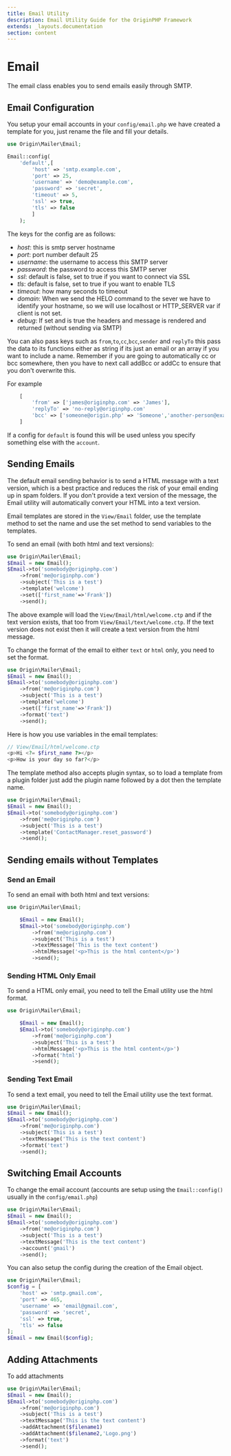 ```yaml
---
title: Email Utility
description: Email Utility Guide for the OriginPHP Framework
extends: _layouts.documentation
section: content
---
```

# Email

The email class enables you to send emails easily through SMTP.

## Email Configuration

You setup your email accounts in your `config/email.php` we have created a template for you, just rename the file and fill your details.

```php
use Origin\Mailer\Email;

Email::config(
    'default',[
        'host' => 'smtp.example.com',
        'port' => 25,
        'username' => 'demo@example.com',
        'password' => 'secret',
        'timeout' => 5,
        'ssl' => true,
        'tls' => false
        ]
    );
```

The keys for the config are as follows:

- *host*: this is smtp server hostname
- *port*: port number default 25
- *username*: the username to access this SMTP server
- *password*: the password to access this SMTP server
- *ssl*: default is false, set to true if you want to connect via SSL
- *tls*: default is false, set to true if you want to enable TLS
- *timeout*: how many seconds to timeout
- *domain*: When we send the HELO command to the sever we have to identify your hostname, so we will use localhost or HTTP_SERVER var if client is not set.
- *debug*: If set and is true the headers and message is rendered and returned (without sending via SMTP)

You can also pass keys such as `from`,`to`,`cc`,`bcc`,`sender` and `replyTo` this pass the data to its functions either as string if its just an email or an array if you want to include a name. Remember if you are going to automatically cc or bcc somewhere, then you have to next call addBcc or addCc to ensure that you don't overwrite this.

For example

```php
    [
        'from' => ['james@originphp.com' => 'James'],
        'replyTo' => 'no-reply@originphp.com'
        'bcc' => ['someone@origin.php' => 'Someone','another-person@example.com']
    ]
```

If a config for `default` is found this will be used unless you specify something else with the `account`.

## Sending Emails

The default email sending behavior is to send a HTML message with a text version, which is a best practice and reduces the risk of your email ending up in spam folders. If you don't provide a text version of the message, the Email utility will automatically convert your HTML into a text version.

Email templates are stored in the `View/Email` folder, use the template method to set the name and use the set method to send variables to the templates.

To send an email (with both html and text versions):

```php
use Origin\Mailer\Email;
$Email = new Email();
$Email->to('somebody@originphp.com')
    ->from('me@originphp.com')
    ->subject('This is a test')
    ->template('welcome')
    ->set(['first_name'=>'Frank'])
    ->send();
```

The above example will load the `View/Email/html/welcome.ctp` and if the text version exists, that too from `View/Email/text/welcome.ctp`. If the text version does not exist then it will create a text version from the html message.

To change the format of the email to either `text` or `html` only, you need to set the format.

```php
use Origin\Mailer\Email;
$Email = new Email();
$Email->to('somebody@originphp.com')
    ->from('me@originphp.com')
    ->subject('This is a test')
    ->template('welcome')
    ->set(['first_name'=>'Frank'])
    ->format('text')
    ->send();
```

Here is how you use variables in the email templates:

```php
// View/Email/html/welcome.ctp
<p>Hi <?= $first_name ?></p>
<p>How is your day so far?</p>
```

The template method also accepts plugin syntax, so to load a template from a plugin  folder just add the plugin name followed by a dot then the template name.

```php
use Origin\Mailer\Email;
$Email = new Email();
$Email->to('somebody@originphp.com')
    ->from('me@originphp.com')
    ->subject('This is a test')
    ->template('ContactManager.reset_password')
    ->send();
```


## Sending emails without Templates

### Send an Email

To send an email with both html and text versions:

```php
use Origin\Mailer\Email;

    $Email = new Email();
    $Email->to('somebody@originphp.com')
        ->from('me@originphp.com')
        ->subject('This is a test')
        ->textMessage('This is the text content')
        ->htmlMessage('<p>This is the html content</p>')
        ->send();
```

### Sending HTML Only Email

To send a HTML only email, you need to tell the Email utility use the html format.

```php
use Origin\Mailer\Email;

    $Email = new Email();
    $Email->to('somebody@originphp.com')
        ->from('me@originphp.com')
        ->subject('This is a test')
        ->htmlMessage('<p>This is the html content</p>')
        ->format('html')
        ->send();
```

### Sending Text Email

To send a text email, you need to tell the Email utility use the text format.

```php
use Origin\Mailer\Email;
$Email = new Email();
$Email->to('somebody@originphp.com')
    ->from('me@originphp.com')
    ->subject('This is a test')
    ->textMessage('This is the text content')
    ->format('text')
    ->send();
```

## Switching Email Accounts

To change the email account (accounts are setup using the `Email::config()` usually in the `config/email.php`)

```php
use Origin\Mailer\Email;
$Email = new Email();
$Email->to('somebody@originphp.com')
    ->from('me@originphp.com')
    ->subject('This is a test')
    ->textMessage('This is the text content')
    ->account('gmail')
    ->send();
```

You can also setup the config during the creation of the Email object.

```php
use Origin\Mailer\Email;
$config = [ 
    'host' => 'smtp.gmail.com',
    'port' => 465,
    'username' => 'email@gmail.com',
    'password' => 'secret',
    'ssl' => true,
    'tls' => false
];
$Email = new Email($config);
```

## Adding Attachments

To add attachments

```php
use Origin\Mailer\Email;
$Email = new Email();
$Email->to('somebody@originphp.com')
    ->from('me@originphp.com')
    ->subject('This is a test')
    ->textMessage('This is the text content')
    ->addAttachment($filename1)
    ->addAttachment($filename2,'Logo.png')
    ->format('text')
    ->send();
```

